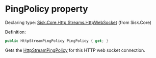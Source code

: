 <!--

Copyrights 2023 Sisk Framework - CypherPotato
Published under MIT license

!!! DO NOT EDIT THIS FILE !!!
This file was generated by a tool in the Sisk package. To edit the information in this documentation,
edit the XML documentation present in the Sisk source code.

-->


# PingPolicy property

Declaring type: [Sisk.Core.Http.Streams.HttpWebSocket](/spec/Sisk.Core.Http.Streams.HttpWebSocket.md) (from Sisk.Core)


Definition:

```cs
public HttpStreamPingPolicy PingPolicy { get; }
```

Gets the <a href="/spec/Sisk.Core.Http.Streams.HttpStreamPingPolicy.md">HttpStreamPingPolicy</a> for this HTTP web socket connection.

